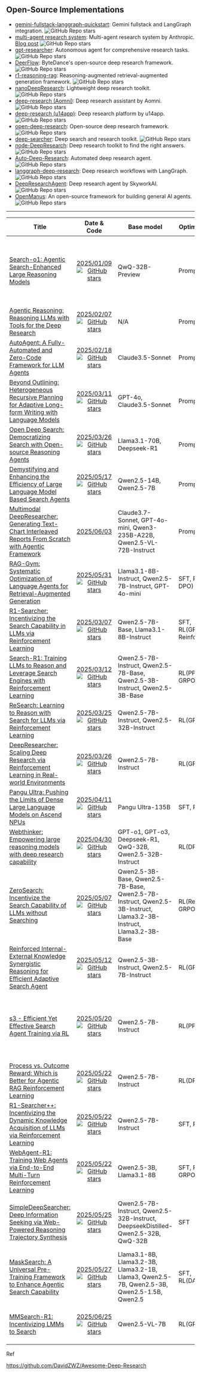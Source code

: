 

## Open-Source Implementations
- [gemini-fullstack-langgraph-quickstart](https://github.com/google-gemini/gemini-fullstack-langgraph-quickstart): Gemini fullstack and LangGraph integration. ![GitHub Repo stars](https://img.shields.io/github/stars/google-gemini/gemini-fullstack-langgraph-quickstart?style=social)
- [multi-agent research system](https://github.com/anthropics/anthropic-cookbook/tree/main/patterns/agents/prompts): Multi-agent research system by Anthropic. [Blog post](https://www.anthropic.com/engineering/built-multi-agent-research-system) ![GitHub Repo stars](https://img.shields.io/github/stars/anthropics/anthropic-cookbook?style=social)
- [gpt-researcher](https://github.com/assafelovic/gpt-researcher): Autonomous agent for comprehensive research tasks. ![GitHub Repo stars](https://img.shields.io/github/stars/assafelovic/gpt-researcher?style=social)
- [DeerFlow](https://github.com/bytedance/deer-flow): ByteDance's open-source deep research framework. ![GitHub Repo stars](https://img.shields.io/github/stars/bytedance/deer-flow?style=social)
- [r1-reasoning-rag](https://github.com/deansaco/r1-reasoning-rag): Reasoning-augmented retrieval-augmented generation framework. ![GitHub Repo stars](https://img.shields.io/github/stars/deansaco/r1-reasoning-rag?style=social)
- [nanoDeepResearch](https://github.com/liyuan24/nanoDeepResearch): Lightweight deep research toolkit. ![GitHub Repo stars](https://img.shields.io/github/stars/liyuan24/nanoDeepResearch?style=social)
- [deep-research (Aomni)](https://github.com/dzhng/deep-research): Deep research assistant by Aomni. ![GitHub Repo stars](https://img.shields.io/github/stars/dzhng/deep-research?style=social)
- [deep-research (u14app)](https://github.com/u14app/deep-research): Deep research platform by u14app. ![GitHub Repo stars](https://img.shields.io/github/stars/u14app/deep-research?style=social)
- [open-deep-research](https://github.com/btahir/open-deep-research): Open-source deep research framework. ![GitHub Repo stars](https://img.shields.io/github/stars/btahir/open-deep-research?style=social)
- [deep-searcher](https://github.com/zilliztech/deep-searcher): Deep search and research toolkit. ![GitHub Repo stars](https://img.shields.io/github/stars/zilliztech/deep-searcher?style=social)
- [node-DeepResearch](https://github.com/jina-ai/node-DeepResearch): Deep research toolkit to find the right answers. ![GitHub Repo stars](https://img.shields.io/github/stars/jina-ai/node-DeepResearch?style=social)
- [Auto-Deep-Research](https://github.com/HKUDS/Auto-Deep-Research): Automated deep research agent. ![GitHub Repo stars](https://img.shields.io/github/stars/HKUDS/Auto-Deep-Research?style=social)
- [langgraph-deep-research](https://github.com/foreveryh/langgraph-deep-research): Deep research workflows with LangGraph. ![GitHub Repo stars](https://img.shields.io/github/stars/foreveryh/langgraph-deep-research?style=social)
- [DeepResearchAgent](https://github.com/SkyworkAI/DeepResearchAgent): Deep research agent by SkyworkAI. ![GitHub Repo stars](https://img.shields.io/github/stars/SkyworkAI/DeepResearchAgent?style=social)
- [OpenManus](https://github.com/FoundationAgents/OpenManus): An open-source framework for building general AI agents. ![GitHub Repo stars](https://img.shields.io/github/stars/FoundationAgents/OpenManus?style=social)




---


| Title | Date & Code | Base model | Optimization | Search Engine | Agent Architecture | Training Dataset | Evaluation Dataset |
| --- | :---: | --- | --- | --- | --- | --- | --- |
| [Search-o1: Agentic Search-Enhanced Large Reasoning Models](https://arxiv.org/pdf/2501.05366) | [2025/01/09](https://github.com/sunnynexus/Search-o1) [![GitHub stars](https://img.shields.io/github/stars/sunnynexus/Search-o1?style=social)](https://github.com/sunnynexus/Search-o1) | QwQ-32B-Preview | Prompting | Web Search | Single-Agent | – | GPQA, MATH500, AMC2023, AIME2024, LiveCodeBench, NQ, TriviaQA, HotpotQA, 2WikiMultiHopQA, MuSiQue, Bamboogle |
| [Agentic Reasoning: Reasoning LLMs with Tools for the Deep Research](https://arxiv.org/abs/2502.04644) | [2025/02/07](https://github.com/theworldofagents/Agentic-Reasoning) [![GitHub stars](https://img.shields.io/github/stars/theworldofagents/Agentic-Reasoning?style=social)](https://github.com/theworldofagents/Agentic-Reasoning) | N/A | Prompting | Web Search | Multi-Agent | – | GPQA |
| [AutoAgent: A Fully-Automated and Zero-Code Framework for LLM Agents](https://arxiv.org/pdf/2502.05957#page=1.62) | [2025/02/18](https://github.com/HKUDS/AutoAgent?tab=readme-ov-file) [![GitHub stars](https://img.shields.io/github/stars/HKUDS/AutoAgent?style=social)](https://github.com/HKUDS/AutoAgent?tab=readme-ov-file) | Claude3.5-Sonnet | Prompting | Web Search | Multi-Agent | – | GAIA |
| [Beyond Outlining: Heterogeneous Recursive Planning for Adaptive Long-form Writing with Language Models](https://arxiv.org/pdf/2503.08275) | [2025/03/11](https://github.com/principia-ai/WriteHERE) [![GitHub stars](https://img.shields.io/github/stars/principia-ai/WriteHERE?style=social)](https://github.com/principia-ai/WriteHERE) | GPT-4o, Claude3.5-Sonnet | Prompting | Web Search | Multi-Agent | – | TELL ME A STORY, WildSeek |
| [Open Deep Search: Democratizing Search with Open-source Reasoning Agents](https://arxiv.org/pdf/2503.20201) | [2025/03/26](https://github.com/sentient-agi/OpenDeepSearch) [![GitHub stars](https://img.shields.io/github/stars/sentient-agi/OpenDeepSearch?style=social)](https://github.com/sentient-agi/OpenDeepSearch) | Llama3.1-70B, Deepseek-R1 | Prompting | Web Search | Single-Agent | – | SimpleQA, FRAME |
| [Demystifying and Enhancing the Efficiency of Large Language Model Based Search Agents](https://arxiv.org/pdf/2505.12065) | [2025/05/17](https://github.com/tiannuo-yang/SearchAgent-X) [![GitHub stars](https://img.shields.io/github/stars/tiannuo-yang/SearchAgent-X?style=social)](https://github.com/tiannuo-yang/SearchAgent-X) | Qwen2.5-14B, Qwen2.5-7B | Prompting | Local Retrieval | Single-Agent | – | Musique, NQ, 2WikiMultiHopQA, HotpotQA, Bamboogle, StrategyQA |
| [Multimodal DeepResearcher: Generating Text-Chart Interleaved Reports From Scratch with Agentic Framework](https://arxiv.org/abs/2506.02454) | [2025/06/03]() | Claude3.7-Sonnet, GPT-4o-mini, Qwen3-235B-A22B, Qwen2.5-VL-72B-Instruct | Prompting | Web Search | Multi-Agent | – | Pew Research, Our World in Data, Open Knowledge Foundation |
| [RAG-Gym: Systematic Optimization of Language Agents for Retrieval-Augmented Generation](https://arxiv.org/pdf/2502.13957v2) | [2025/05/31](https://github.com/RAG-Gym/RAG-Gym) [![GitHub stars](https://img.shields.io/github/stars/RAG-Gym/RAG-Gym?style=social)](https://github.com/RAG-Gym/RAG-Gym) | Llama3.1-8B-Instruct, Qwen2.5-7B-Instruct, GPT-4o-mini | SFT, RL(PPO, DPO) | Local Retrieval | Single-Agent | HotpotQA, MedQA | HotpotQA, 2Wiki, Bamboogle, MedQA |
| [R1-Searcher: Incentivizing the Search Capability in LLMs via Reinforcement Learning](https://arxiv.org/pdf/2503.05592) | [2025/03/07](https://github.com/RUCAIBox/R1-Searcher) [![GitHub stars](https://img.shields.io/github/stars/RUCAIBox/R1-Searcher?style=social)](https://github.com/RUCAIBox/R1-Searcher) | Qwen2.5-7B-Base, Llama3.1-8B-Instruct | SFT, RL(GRPO, Reinforce++) | Web Search, Local Retrieval | Single-Agent | HotpotQA, 2WikiMultiHopQA | HotpotQA, 2WikiMultiHopQA, Musique, Bamboogle |
| [Search-R1: Training LLMs to Reason and Leverage Search Engines with Reinforcement Learning](https://arxiv.org/pdf/2503.09516) | [2025/03/12](https://github.com/PeterGriffinJin/Search-R1) [![GitHub stars](https://img.shields.io/github/stars/PeterGriffinJin/Search-R1?style=social)](https://github.com/PeterGriffinJin/Search-R1) | Qwen2.5-7B-Instruct, Qwen2.5-7B-Base, Qwen2.5-3B-Instruct, Qwen2.5-3B-Base | RL(PPO, GRPO) | Web Search | Single-Agent | NQ, HotpotQA | NQ, TriviaQA, PopQA, HotpotQA, 2WikiMultiHopQA, Musique, Bamboogle |
| [ReSearch: Learning to Reason with Search for LLMs via Reinforcement Learning](https://arxiv.org/pdf/2503.19470) | [2025/03/25](https://github.com/Agent-RL/ReSearch) [![GitHub stars](https://img.shields.io/github/stars/Agent-RL/ReSearch?style=social)](https://github.com/Agent-RL/ReSearch) | Qwen2.5-7B-Instruct, Qwen2.5-32B-Instruct | RL(GRPO) | Web Search | Single-Agent | MuSiQue | HotpotQA, 2WikiMultiHopQA, Musique, Bamboogle |
| [DeepResearcher: Scaling Deep Research via Reinforcement Learning in Real-world Environments](https://arxiv.org/pdf/2504.03160?) | [2025/03/26](https://github.com/GAIR-NLP/DeepResearcher) [![GitHub stars](https://img.shields.io/github/stars/GAIR-NLP/DeepResearcher?style=social)](https://github.com/GAIR-NLP/DeepResearcher) | Qwen2.5-7B-Instruct | RL(GRPO) | Web Search | Multi-Agent | NQ, TQ, HotpotQA, 2WikiMultiHopQA | MuSiQue, Bamboogle, PopQA, NQ, TQ, HotpotQA, 2WikiMultiHopQA |
| [Pangu Ultra: Pushing the Limits of Dense Large Language Models on Ascend NPUs](https://arxiv.org/abs/2504.07866) | [2025/04/11](https://github.com/pangu-tech/pangu-ultra) [![GitHub stars](https://img.shields.io/github/stars/pangu-tech/pangu-ultra?style=social)](https://github.com/pangu-tech/pangu-ultra) | Pangu Ultra-135B | SFT, RL | Local Retrieval | Single-Agent | – | – |
| [Webthinker: Empowering large reasoning models with deep research capability](https://arxiv.org/abs/2504.21776) | [2025/04/30](https://github.com/RUC-NLPIR/WebThinker) [![GitHub stars](https://img.shields.io/github/stars/RUC-NLPIR/WebThinker?style=social)](https://github.com/RUC-NLPIR/WebThinker) | GPT-o1, GPT-o3, Deepseek-R1, QwQ-32B, Qwen2.5-32B-Instruct | RL(DPO) | Web Search | Single-Agent | SuperGPQA, WebWalkerQA, OpenThoughts, NaturalReasoning, NuminaMath | GPQA, GAIA, WebWalkerQA, Humanity’s Last Exam |
| [ZeroSearch: Incentivize the Search Capability of LLMs without Searching](https://arxiv.org/pdf/2505.04588) | [2025/05/07](https://github.com/Alibaba-NLP/ZeroSearch) [![GitHub stars](https://img.shields.io/github/stars/Alibaba-NLP/ZeroSearch?style=social)](https://github.com/Alibaba-NLP/ZeroSearch) | Qwen2.5-3B-Base, Qwen2.5-7B-Base, Qwen2.5-7B-Instruct, Qwen2.5-3B-Instruct, Llama3.2-3B-Instruct, Llama3.2-3B-Base | RL(Reinforce, GRPO, PPO) | Web Search | Single-Agent | NQ, HotpotQA | NQ, TriviaQA, PopQA, HotpotQA, 2WikiMultiHopQA, Musique, Bamboogle |
| [Reinforced Internal-External Knowledge Synergistic Reasoning for Efficient Adaptive Search Agent](https://arxiv.org/abs/2505.07596) | [2025/05/12](https://github.com/hzy312/knowledge-r1) [![GitHub stars](https://img.shields.io/github/stars/hzy312/knowledge-r1?style=social)](https://github.com/hzy312/knowledge-r1) | Qwen2.5-3B-Instruct, Qwen2.5-7B-Instruct | RL(GRPO) | Local Retrieval | Single-Agent | NQ, HotpotQA | PopQA, 2WikiMultihopQA |
| [s3 - Efficient Yet Effective Search Agent Training via RL](https://arxiv.org/abs/2505.14146) | [2025/05/20](https://github.com/pat-jj/s3) [![GitHub stars](https://img.shields.io/github/stars/pat-jj/s3?style=social)](https://github.com/pat-jj/s3) | Qwen2.5-7B-Instruct | RL(PPO) | Local Retrieval | Single-Agent | NQ, HotpotQA | NQ, TriviaQA, PopQA, HotpotQA, 2wiki, Musique, MedQA-US, MedMCQA, PubMedQA, BioASQ-Y/N, MMLU-Med |
| [Process vs. Outcome Reward: Which is Better for Agentic RAG Reinforcement Learning](https://arxiv.org/abs/2505.14069) | [2025/05/22](https://github.com/wlzhang2020/ReasonRAG) [![GitHub stars](https://img.shields.io/github/stars/wlzhang2020/ReasonRAG?style=social)](https://github.com/wlzhang2020/ReasonRAG) | Qwen2.5-7B-Instruct | RL(DPO) | Local Retrieval | Single-Agent | PopQA, HotpotQA, 2WikiMultihopQA | PopQA, HotpotQA, 2WikiMultiHopQA, Bamboogle, MuSiQue |
| [R1-Searcher++: Incentivizing the Dynamic Knowledge Acquisition of LLMs via Reinforcement Learning](https://arxiv.org/abs/2505.17005) | [2025/05/22](https://github.com/RUCAIBox/R1-Searcher-plus) [![GitHub stars](https://img.shields.io/github/stars/RUCAIBox/R1-Searcher-plus?style=social)](https://github.com/RUCAIBox/R1-Searcher-plus) | Qwen2.5-7B-Instruct | SFT, RL | Local Retrieval | Single-Agent | HotpotQA, 2WikiMultiHopQA | HotpotQA, 2WikiMultiHopQA, Musique, Bamboogle |
| [WebAgent-R1: Training Web Agents via End-to-End Multi-Turn Reinforcement Learning](https://arxiv.org/abs/2505.16421) | [2025/05/22](https://github.com/weizhepei/WebAgent-R1) [![GitHub stars](https://img.shields.io/github/stars/weizhepei/WebAgent-R1?style=social)](https://github.com/weizhepei/WebAgent-R1) | Qwen2.5-3B, Llama3.1-8B | SFT, RL(M-GRPO) | Web Search | Single-Agent | WebArena-Lite, WebArena | WebArena-Lite, WebArena |
| [SimpleDeepSearcher: Deep Information Seeking via Web-Powered Reasoning Trajectory Synthesis](https://arxiv.org/pdf/2505.16834) | [2025/05/25](https://github.com/RUCAIBox/SimpleDeepSearcher?tab=readme-ov-file) [![GitHub stars](https://img.shields.io/github/stars/RUCAIBox/SimpleDeepSearcher?style=social)](https://github.com/weizhepei/WebAgent-R1) | Qwen2.5-7B-Instruct, Qwen2.5-32B-Instruct, DeepseekDistilled-Qwen2.5-32B, QwQ-32B | SFT | Web Search | Single-Agent | NQ, SimpleQA, HotpotQA, 2WikiMultiHopQA, MuSiQue, MultiHopRAG | Bamboogle, FRAMES, GAIA, NQ, SimpleQA, HotpotQA, 2WikiMultiHopQA, MuSiQue, MultiHopRAG |
| [MaskSearch: A Universal Pre-Training Framework to Enhance Agentic Search Capability](https://arxiv.org/pdf/2505.20285) | [2025/05/27](https://github.com/Alibaba-NLP/MaskSearch) [![GitHub stars](https://img.shields.io/github/stars/Alibaba-NLP/MaskSearch?style=social)](https://github.com/Alibaba-NLP/MaskSearch) | Llama3.1-8B, Llama3.2-3B, Llama3.2-1B, Llama3, Qwen2.5-7B, Qwen2.5-3B, Qwen2.5-1.5B, Qwen2.5 | SFT, RL(DAPO) | Local Retrieval | Multi-Agent | HotpotQA | HotpotQA, FanoutQA, Musique, 2WikiMultiHopQA, Bamboogle, FreshQA |
| [MMSearch-R1: Incentivizing LMMs to Search](https://arxiv.org/pdf/2506.20670) | [2025/06/25](https://github.com/EvolvingLMMs-Lab/multimodal-search-r1) [![GitHub stars](https://img.shields.io/github/stars/EvolvingLMMs-Lab/multimodal-search-r1?style=social)](https://github.com/RAG-Gym/RAG-Gym) | Qwen2.5-VL-7B | RL(GRPO) | Web Search | Single-Agent | VQA, MetaClip, FVQA, InfoSeek | FVQA-test, InfoSeek, MMSearch, SimpleVQA, LiveVQA |



Ref

https://github.com/DavidZWZ/Awesome-Deep-Research
